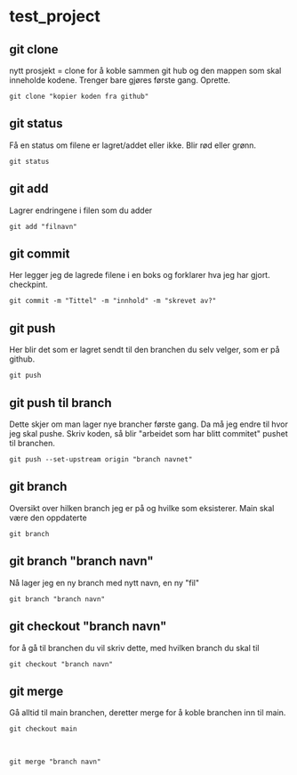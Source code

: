 # test_project

## git clone
nytt prosjekt = clone for å koble sammen git hub og den mappen som skal inneholde kodene. Trenger bare gjøres første gang. Oprette. 

    git clone "kopier koden fra github" 

## git status
Få en status om filene er lagret/addet eller ikke. Blir rød eller grønn. 

    git status
## git add
Lagrer endringene i filen som du adder

    git add "filnavn"

## git commit
Her legger jeg de lagrede filene i en boks og forklarer hva jeg har gjort. checkpint. 

    git commit -m "Tittel" -m "innhold" -m "skrevet av?"

## git push
Her blir det som er lagret sendt til den branchen du selv velger, som er på github. 

    git push 

## git push til branch
Dette skjer om man lager nye brancher første gang. Da må jeg endre til hvor jeg skal pushe. Skriv koden, så blir "arbeidet som har blitt commitet" pushet til branchen. 

    git push --set-upstream origin "branch navnet"

## git branch
Oversikt over hilken branch jeg er på og hvilke som eksisterer. Main skal være den oppdaterte

    git branch

## git branch "branch navn" 
Nå lager jeg en ny branch med nytt navn, en ny "fil"

    git branch "branch navn"

## git checkout "branch navn"
for å gå til branchen du vil skriv dette, med hvilken branch du skal til

    git checkout "branch navn"

## git merge 

Gå alltid til main branchen, deretter merge for å koble branchen inn til main. 

    git checkout main

<br>
    
    git merge "branch navn"









